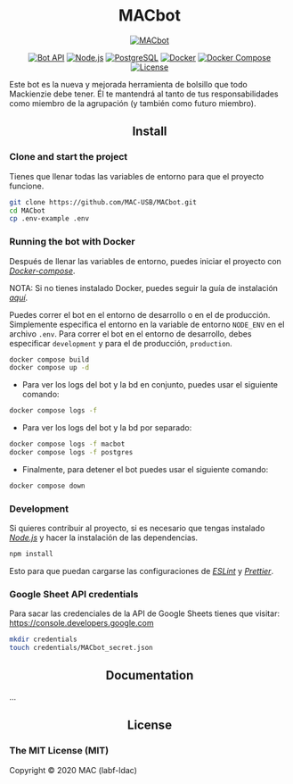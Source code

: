 <h1 align="center">MACbot</h1>

<div align="center">

[![MACbot](https://img.shields.io/badge/MACbot-v2.0-0088cc?style=flat-square&logo=github)](https://telegram.me/mac_usb_bot)

[![Bot API](https://img.shields.io/badge/Bot%20API-v6.7-0088cc?style=flat-square&logo=telegram)](https://core.telegram.org/bots/api)
[![Node.js](https://img.shields.io/badge/Node.js-v18-43853D?style=flat-square&logo=node.js&logoColor=white)](https://nodejs.org/es/)
[![PostgreSQL](https://img.shields.io/badge/PostgreSQL-v15-336791?style=flat-square&logo=postgresql&logoColor=white)](https://www.postgresql.org/)
[![Docker](https://img.shields.io/badge/Docker-2496ED?style=flat-square&logo=docker&logoColor=white)](https://www.docker.com/)
[![Docker Compose](https://img.shields.io/badge/Docker%20Compose-2496ED?style=flat-square&logo=docker&logoColor=white)](https://github.com/docker/compose)
[![License](https://img.shields.io/badge/License-MIT-0088cc?style=flat-square&logo=github)](https://github.com/MAC-USB/MACbot/blob/master/LICENSE)

</div>

Este bot es la nueva y mejorada herramienta de bolsillo que todo Mackienzie debe tener. Él te mantendrá al tanto de tus responsabilidades como miembro de la agrupación (y también como futuro miembro).

<h2 align='center'>Install</h2>

### **Clone and start the project**

Tienes que llenar todas las variables de entorno para que el proyecto funcione.

```bash
git clone https://github.com/MAC-USB/MACbot.git
cd MACbot
cp .env-example .env
```

### **Running the bot with Docker**

Después de llenar las variables de entorno, puedes iniciar el proyecto con [_Docker-compose_](https://github.com/docker/compose).

NOTA: Si no tienes instalado Docker, puedes seguir la guía de instalación [_aquí_](https://docs.docker.com/get-docker/).

Puedes correr el bot en el entorno de desarrollo o en el de producción. Simplemente especifica el entorno en la variable de entorno `NODE_ENV` en el archivo `.env`. Para correr el bot en el entorno de desarrollo, debes especificar `development` y para el de producción, `production`.

```bash
docker compose build
docker compose up -d
```

- Para ver los logs del bot y la bd en conjunto, puedes usar el siguiente comando:

```bash
docker compose logs -f
```
- Para ver los logs del bot y la bd por separado:

```bash
docker compose logs -f macbot
docker compose logs -f postgres
```

- Finalmente, para detener el bot puedes usar el siguiente comando:

```bash
docker compose down
```

### **Development**

Si quieres contribuir al proyecto, si es necesario que tengas instalado [_Node.js_](https://nodejs.org/es/) y hacer la instalación de las dependencias.

```bash
npm install
```

Esto para que puedan cargarse las configuraciones de [_ESLint_](https://eslint.org/) y [_Prettier_](https://prettier.io/).

### **Google Sheet API credentials**

Para sacar las credenciales de la API de Google Sheets tienes que visitar: https://console.developers.google.com

```bash
mkdir credentials
touch credentials/MACbot_secret.json
```

<h2 align='center'>Documentation</h2>

...

<h2 align='center'>License</h2>

### **The MIT License (MIT)**

Copyright © 2020 MAC (labf-ldac)
